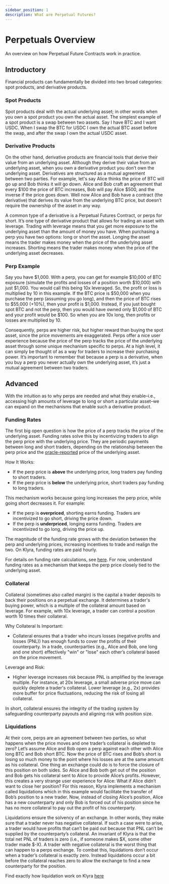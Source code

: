 ```yaml
---
sidebar_position: 1
description: What are Perpetual Futures?
---
```


# Perpetuals Overview
An overview on how Perpetual Future Contracts work in practice.

## Introductory
Financial products can fundamentally be divided into two broad categories: spot products, and derivative products. 

### Spot Products
Spot products deal with the actual underlying asset; in other words when you own a spot product you own the actual asset. The simplest example of a spot product is a swap between two assets. Say I have BTC and I want USDC. When I swap the BTC for USDC I own the actual BTC asset before the swap, and after the swap I own the actual USDC asset.

### Derivative Products
On the other hand, derivative products are financial tools that derive their value from an underlying asset. Although they derive their value from an underlying asset, when you own a derivative product you don’t own the underlying asset. Derivatives are structured as a mutual agreement between two parties. For example, let's say Alice thinks the price of BTC will go up and Bob thinks it will go down. Alice and Bob craft an agreement that every \$100 the price of BTC increases, Bob will pay Alice \$500, and the inverse if the price goes down. Well now Alice and Bob have a contract (the derivative) that derives its value from the underlying BTC price, but doesn’t require the ownership of the asset in any way.

A common type of a derivative is a Perpetual Futures Contract, or perps for short. It’s one type of derivative product that allows for trading an asset with leverage. Trading with leverage means that you get more exposure to the underlying asset than the amount of money you have. When purchasing a perp you have two options: long or short the asset. Longing the asset means the trader makes money when the price of the underlying asset increases. Shorting means the trader makes money when the price of the underlying asset decreases. 

### Perp Example
Say you have \$1,000. With a perp, you can get for example \$10,000 of BTC exposure (simulate the profits and losses of a position worth \$10,000) with just \$1,000. You would call this being 10x leveraged. So, the profit or loss is multiplied by 10 in this example. If the BTC price is \$50,000 when you purchase the perp (assuming you go long), and then the price of BTC rises to \$55,000 (+10%), then your profit is \$1,000. Instead, if you just bought spot BTC and not the perp, then you would have owned only \$1,000 of BTC and your profit would be \$100. So when you are 10x long, then profits or losses are multiplied by 10. 

Consequently, perps are higher risk, but higher reward than buying the spot asset, since the price movements are exaggerated. Perps offer a nice user experience because the price of the perp tracks the price of the underlying asset through some unique mechanism specific to perps. At a high level, it can simply be thought of as a way for traders to increase their purchasing power. It’s important to remember that because a perp is a derivative, when you buy a perp you never actually own the underlying asset, it’s just a mutual agreement between two traders.

## Advanced
With the intuition as to why perps are needed and what they enable–i.e., accessing high amounts of leverage to long or short a particular asset–we can expand on the mechanisms that enable such a derivative product. 

### Funding Rates
The first big open question is how the price of a perp tracks the price of the underlying asset. Funding rates solve this by incentivizing traders to align the perp price with the underlying price. They are periodic payments between long and short traders, depending on the relationship between the perp price and the [oracle-reported](./oracle.md) price of the underlying asset.


How It Works:
- If the perp price is **above** the underlying price, long traders pay funding to short traders.
- If the perp price is **below** the underlying price, short traders pay funding to long traders.

This mechanism works because going long increases the perp price, while going short decreases it. For example:
- If the perp is **overpriced**, shorting earns funding. Traders are incentivized to go short, driving the price down.
- If the perp is **underpriced**, longing earns funding. Traders are incentivized to go long, driving the price up.

The magnitude of the funding rate grows with the deviation between the perp and underlying prices, increasing incentives to trade and realign the two. On Klyra, funding rates are paid hourly.

For details on funding rate calculations, see [here](./funding-rates.md). For now, understand funding rates as a mechanism that keeps the perp price closely tied to the underlying asset.

### Collateral
Collateral (sometimes also called margin) is the capital a trader deposits to back their positions on a perpetual exchange. It determines a trader's buying power, which is a multiple of the collateral amount based on leverage. For example, with 10x leverage, a trader can control a position worth 10 times their collateral.

Why Collateral Is Important:
- Collateral ensures that a trader who incurs losses (negative profits and losses (PNL)) has enough funds to cover the profits of their counterparty. In a trade, counterparties (e.g., Alice and Bob, one long and one short) effectively "win" or "lose" each other’s collateral based on the price movement.

Leverage and Risk:
- Higher leverage increases risk because PNL is amplified by the leverage multiple. For instance, at 20x leverage, a small adverse price move can quickly deplete a trader's collateral. Lower leverage (e.g., 2x) provides more buffer for price fluctuations, reducing the risk of losing all collateral.

In short, collateral ensures the integrity of the trading system by safeguarding counterparty payouts and aligning risk with position size.

### Liquidations
At their core, perps are an agreement between two parties, so what happens when the price moves and one trader’s collateral is depleted to zero? Let’s assume Alice and Bob open a perp against each other with Alice long BTC and Bob short BTC. Now the price of BTC rises and Bob’s short is losing so much money to the point where his losses are at the same amount as his collateral. One thing an exchange could do is to force the closure of this position on both sides. So Alice and Bob both get out of the position and Bob gets his collateral sent to Alice to provide Alice’s profits. However, this creates a very strange user experience for Alice: What if Alice didn’t want to close her position? For this reason, Klyra implements a mechanism called liquidations which in this example would facilitate the transfer of Bob’s position to a new trader. Now,  instead of closing Alice’s position, Alice has a new counterparty and only Bob is forced out of his position since he has no more collateral to pay out the profit of his counterparty. 

Liquidations ensure the solvency of an exchange. In other words, they make sure that a trader never has negative collateral. If such a case were to arise, a trader would have profits that can’t be paid out because that PNL can’t be supplied by the counterparty’s collateral. An invariant of Klyra is that the total net PNL of traders is zero (i.e., if someone makes \$X, some other trader made \$-X). A trader with negative collateral is the worst thing that can happen to a perps exchange. To combat this, liquidations don’t occur when a trader’s collateral is exactly zero. Instead liquidations occur a bit before the collateral reaches zero to allow the exchange to find a new counterparty for the position.

Find exactly how liquidation work on Klyra [here](./liquidations.md)




